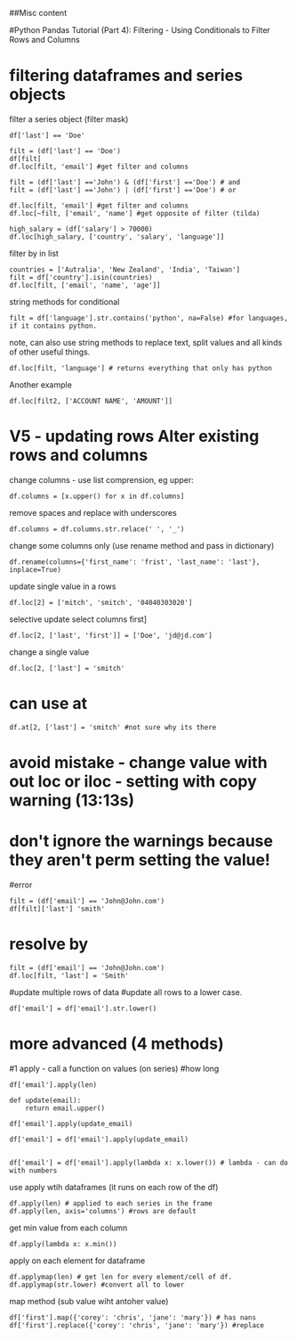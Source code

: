 ##Misc content


#Python Pandas Tutorial (Part 4): Filtering - Using Conditionals to Filter Rows and Columns
# filtering dataframes and series objects

filter a series object (filter mask)
```
df['last'] == 'Doe'

filt = (df['last'] == 'Doe')
df[filt]
df.loc[filt, 'email'] #get filter and columns
```

```
filt = (df['last'] =='John') & (df['first'] =='Doe') # and
filt = (df['last'] =='John') | (df['first'] =='Doe') # or
```

```
df.loc[filt, 'email'] #get filter and columns
df.loc[~filt, ['email', 'name'] #get opposite of filter (tilda) 
```

```
high_salary = (df['salary'] > 70000)
df.loc[high_salary, ['country', 'salary', 'language']]
```

filter by in list
```
countries = ['Autralia', 'New Zealand', 'India', 'Taiwan']
filt = df['country'].isin(countries)
df.loc[filt, ['email', 'name', 'age']]
```

string methods for conditional
```
filt = df['language'].str.contains('python', na=False) #for languages, if it contains python.
```
note, can also use string methods to replace text, split values and all kinds of other useful things.
```
df.loc[filt, 'language'] # returns everything that only has python
```
Another example
```filt2 = df['ACCOUNT NAME'].str.contains('Smith', na=False) # note, is case sensitive
df.loc[filt2, ['ACCOUNT NAME', 'AMOUNT']]
```

# V5 - updating rows Alter existing rows and columns
change columns - use list comprension, eg upper:

```
df.columns = [x.upper() for x in df.columns]
```

remove spaces and replace with underscores
```
df.columns = df.columns.str.relace(' ', '_')
```
change some columns only (use rename method and pass in dictionary)
```
df.rename(columns={'first_name': 'frist', 'last_name': 'last'}, inplace=True)
```

update single value in a rows
```
df.loc[2] = ['mitch', 'smitch', '04040303020']
```

selective update select columns first]
```
df.loc[2, ['last', 'first']] = ['Doe', 'jd@jd.com']
```

change a single value
```
df.loc[2, ['last'] = 'smitch'
```

# can use at
```
df.at[2, ['last'] = 'smitch' #not sure why its there
```

# avoid mistake - change value with out loc or iloc - setting with copy warning (13:13s)
# don't ignore the warnings because they aren't perm setting the value!
#error
```
filt = (df['email'] == 'John@John.com')
df[filt]['last'] 'smith'
```

# resolve by
```
filt = (df['email'] == 'John@John.com')
df.loc[filt, 'last'] = 'Smith'
```

#update multiple rows of data
#update all rows to a lower case.
```
df['email'] = df['email'].str.lower()
```

# more advanced (4 methods)

#1 apply - call a function on values (on series)
#how long 
```
df['email'].apply(len)

def update(email):
	return email.upper()
	
df['email'].apply(update_email)

df['email'] = df['email'].apply(update_email)


df['email'] = df['email'].apply(lambda x: x.lower()) # lambda - can do with numbers
```
use apply wtih dataframes (it runs on each row of the df)
```
df.apply(len) # applied to each series in the frame
df.apply(len, axis='columns') #rows are default
```

get min value from each column 
```df.appy(pd.Series.min)
df.apply(lambda x: x.min())
```
apply on each element for dataframe 
```
df.applymap(len) # get len for every element/cell of df.
df.applymap(str.lower) #convert all to lower
```

map method (sub value wiht antoher value)
```
df['first'].map({'corey': 'chris', 'jane': 'mary'}) # has nans
df['first'].replace({'corey': 'chris', 'jane': 'mary'}) #replace
```
